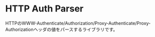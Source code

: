 # HTTP Auth Parser

HTTPのWWW-Authenticate/Authorization/Proxy-Authenticate/Proxy-Authorizationヘッダの値をパースするライブラリです。


